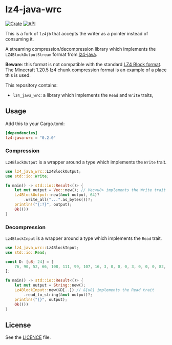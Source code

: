 # lz4-java-wrc

[![Crate](https://img.shields.io/crates/v/lz4-java-wrc.svg)](https://crates.io/crates/lz4-java-wrc)
[![API](https://docs.rs/lz4-java-wrc/badge.svg)](https://docs.rs/lz4-java-wrc)

This is a fork of `lz4jb` that accepts the writer as a pointer instead of consuming it.

A streaming compression/decompression library which implements the `LZ4BlockOutputStream` format from [lz4-java](https://github.com/lz4/lz4-java).

**Beware**: this format is not compatible with the standard [LZ4 Block format](https://github.com/lz4/lz4/blob/dev/doc/lz4_Block_format.md). The Minecraft 1.20.5 lz4 chunk compression format is an example of a place this is used.

This repository contains:

- `lz4_java_wrc`: a library which implements the `Read` and `Write` traits,

## Usage

Add this to your Cargo.toml:

```toml
[dependencies]
lz4-java-wrc = "0.2.0"
```

### Compression

`Lz4BlockOutput` is a wrapper around a type which implements the `Write` trait.

```rust
use lz4_java_wrc::Lz4BlockOutput;
use std::io::Write;

fn main() -> std::io::Result<()> {
    let mut output = Vec::new(); // Vec<u8> implements the Write trait
    Lz4BlockOutput::new(&mut output, 64)?
        .write_all("...".as_bytes())?;
    println!("{:?}", output);
    Ok(())
}
```

### Decompression

`Lz4BlockInput` is a wrapper around a type which implements the `Read` trait.

```rust
use lz4_java_wrc::Lz4BlockInput;
use std::io::Read;

const D: [u8; 24] = [
    76, 90, 52, 66, 108, 111, 99, 107, 16, 3, 0, 0, 0, 3, 0, 0, 0, 82, 228, 119, 6, 46, 46, 46,
];

fn main() -> std::io::Result<()> {
    let mut output = String::new();
    Lz4BlockInput::new(&D[..]) // &[u8] implements the Read trait
        .read_to_string(&mut output)?;
    println!("{}", output);
    Ok(())
}
```

## License

See the [LICENCE](LICENSE) file.
